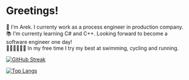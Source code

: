 # Greetings!

👋 I'm Arek. I currenty work as a process engineer in production company.  
📚 I'm currenty learning C# and C++. Looking forward to become a software engineer one day!  
🏊‍♀️🚴‍♂️🏃‍♂️ In my free time I try my best at swimming, cycling and running.  



<!---
icons: 32x32
--->

<!---
Languages and tech stack: (tech stack or tools?)
--->


<!---
CodeWars
[![CodeWars](https://www.codewars.com/users/arekjg/badges/large)](https://www.codewars.com/users/arekjg)
--->


<!---
You can find me here:  
[![LinkedIn profile](https://img.icons8.com/color/48/000000/linkedin.png)](https://www.linkedin.com/in/arekjg/)
[![Strava profile](https://user-images.githubusercontent.com/98057823/196920327-9b037edc-b9ef-4cf1-8868-7f59b257c614.png)](https://www.strava.com/athletes/8749378)
[![GitHub profile](https://img.icons8.com/ios/50/000000/github.png)](https://github.com/arekjg)
--->

<!---
arekjg/arekjg is a ✨ special ✨ repository because its `README.md` (this file) appears on your GitHub profile.
You can click the Preview link to take a look at your changes.
--->

<!---
![arekjg's GitHub stats](https://github-readme-stats.vercel.app/api?username=arekjg&count_private=true&theme=dark&hide=stars,prs,issues,contribs&card_width=350&custom_title=My%20Github%20Stats)
--->

[![GitHub Streak](https://streak-stats.demolab.com?user=arekjg&theme=dark&border_radius=5)](https://git.io/streak-stats)

[![Top Langs](https://github-readme-stats.vercel.app/api/top-langs/?username=arekjg&theme=dark&layout=compact&langs_count=10)](https://github.com/anuraghazra/github-readme-stats)

<!---

![alt text](https://img.icons8.com/ios/50/000000/github.png)
--->

<!---

![strava profile](https://user-images.githubusercontent.com/98057823/196920327-9b037edc-b9ef-4cf1-8868-7f59b257c614.png)
![LinkedIn profile](https://img.icons8.com/color/48/000000/linkedin.png)
![linkedin](https://user-images.githubusercontent.com/98057823/197153649-8bd73ee0-4e14-49c5-ad45-890ff3503011.png)

--->

<!---
![linkedin3](https://user-images.githubusercontent.com/98057823/197265080-d55963e5-978e-4bbe-a082-f884f7112137.png)
![Strava profile](https://user-images.githubusercontent.com/98057823/196920327-9b037edc-b9ef-4cf1-8868-7f59b257c614.png)
![linkedin3](https://user-images.githubusercontent.com/98057823/197266178-6840ef2c-568d-4be4-a9b1-0a3c35298c94.png)

--->
